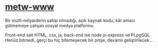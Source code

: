 # [metw-www](https://www.metw.cc)
Bir multi-milyarderin sahip olmadığı, açık kaynak kodu, kâr amacı gütmemeye çalışan sosyal medya platformu.

Front-end salt HTML, css, js; back-end ise node.js-express ve PLpgSQL.  
Henüz bitmedi, gerçi bu hiç bitemeyecek bir proje, devamlı geliştirilecek...
